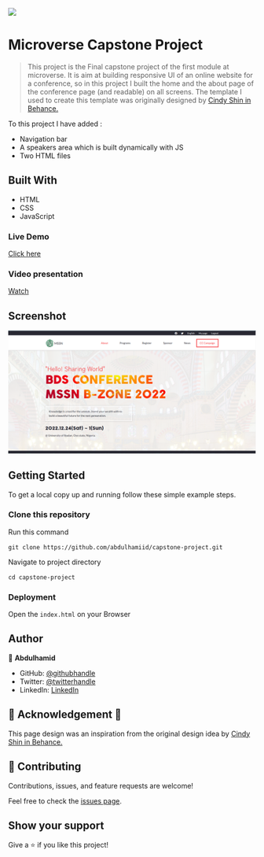 ![](https://img.shields.io/badge/Microverse-blueviolet)

# Microverse Capstone Project

> This project is the Final capstone project of the first module at microverse. It is aim at building responsive UI of an online website for a conference, so in this project I built the home and the about page of the conference page (and readable) on all screens.
The template I used to create this template was originally designed by [Cindy Shin in Behance.](https://www.behance.net/adagio07)

To this project I have added :

- Navigation bar
- A speakers area which is built dynamically with JS
- Two HTML files

## Built With

- HTML
- CSS 
- JavaScript

### Live Demo
[Click here](https://abdulhamiid.github.io/capstone-project/)

### Video presentation
[Watch](https://www.loom.com/share/fbd0cd5669154c6ca6c16a706afd6227)

## Screenshot
![screenshot](./images/showcaseimg.png)

## Getting Started

To get a local copy up and running follow these simple example steps.

### Clone this repository
Run this command
```
git clone https://github.com/abdulhamiid/capstone-project.git
```
Navigate to project directory
```
cd capstone-project
```
### Deployment

Open the ```index.html``` on your Browser


## Author

👤 **Abdulhamid**

- GitHub: [@githubhandle](https://github.com/abdulhamiid)
- Twitter: [@twitterhandle](https://twitter.com/abdulhamid_adio)
- LinkedIn: [LinkedIn](https://linkedin.com/in/abdulhamid-adio)

## 👏 Acknowledgement 🥇
This page design was an inspiration from the original design idea by [Cindy Shin in Behance.](https://www.behance.net/adagio07)

## 🤝 Contributing

Contributions, issues, and feature requests are welcome!

Feel free to check the [issues page](https://github.com/abdulhamiid/capstone-project/issues).

## Show your support

Give a ⭐️ if you like this project!
